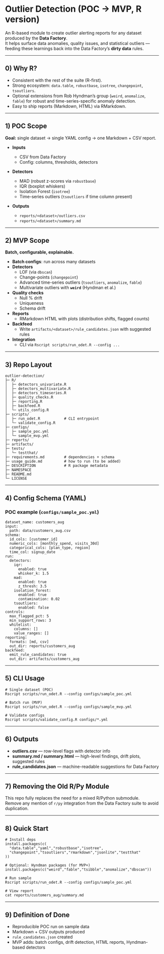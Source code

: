 # Outlier Detection (POC → MVP, R version)

An R-based module to create outlier alerting reports for any dataset produced by the **Data Factory**.  
It helps surface data anomalies, quality issues, and statistical outliers — feeding these learnings back into the Data Factory’s **dirty data** rules.

---

## 0) Why R?

- Consistent with the rest of the suite (R-first).  
- Strong ecosystem: `data.table`, `robustbase`, `isotree`, `changepoint`, `tsoutliers`.  
- Optional extensions from Rob Hyndman’s group (`weird`, `anomalize`, `fable`) for robust and time-series-specific anomaly detection.  
- Easy to ship reports (Markdown, HTML) via RMarkdown.

---

## 1) POC Scope

**Goal:** single dataset → single YAML config → one Markdown + CSV report.

- **Inputs**
  - CSV from Data Factory
  - Config: columns, thresholds, detectors

- **Detectors**
  - MAD (robust z-scores via `robustbase`)
  - IQR (boxplot whiskers)
  - Isolation Forest (`isotree`)
  - Time-series outliers (`tsoutliers` if time column present)

- **Outputs**
  - `reports/<dataset>/outliers.csv`
  - `reports/<dataset>/summary.md`

---

## 2) MVP Scope

**Batch, configurable, explainable.**

- **Batch configs**: run across many datasets  
- **Detectors**
  - LOF (via `dbscan`)
  - Change-points (`changepoint`)
  - Advanced time-series outliers (`tsoutliers`, `anomalize`, `fable`)  
  - Multivariate outliers with **`weird`** (Hyndman et al.)  
- **Quality checks**
  - Null % drift
  - Uniqueness
  - Schema drift
- **Reports**
  - RMarkdown HTML with plots (distribution shifts, flagged counts)
- **Backfeed**
  - Write `artifacts/<dataset>/rule_candidates.json` with suggested rules
- **Integration**
  - CLI via `Rscript scripts/run_odet.R --config ...`

---

## 3) Repo Layout

    outlier-detection/
    ├─ R/
    │  ├─ detectors_univariate.R
    │  ├─ detectors_multivariate.R
    │  ├─ detectors_timeseries.R
    │  ├─ quality_checks.R
    │  ├─ reporting.R
    │  ├─ backfeed.R
    │  └─ utils_config.R
    ├─ scripts/
    │  ├─ run_odet.R           # CLI entrypoint
    │  └─ validate_config.R
    ├─ configs/
    │  ├─ sample_poc.yml
    │  └─ sample_mvp.yml
    ├─ reports/
    ├─ artifacts/
    ├─ tests/
    │  └─ testthat/
    ├─ requirements.md         # dependencies + schema
    ├─ usage_guide.md          # how to run (to be added)
    ├─ DESCRIPTION             # R package metadata
    ├─ NAMESPACE
    ├─ README.md
    └─ LICENSE

---

## 4) Config Schema (YAML)

### POC example (`configs/sample_poc.yml`)

    dataset_name: customers_aug
    input:
      path: data/customers_aug.csv
    schema:
      id_cols: [customer_id]
      numeric_cols: [monthly_spend, visits_30d]
      categorical_cols: [plan_type, region]
      time_col: signup_date
    run:
      detectors:
        iqr:
          enabled: true
          whisker_k: 1.5
        mad:
          enabled: true
          z_thresh: 3.5
        isolation_forest:
          enabled: true
          contamination: 0.02
        tsoutliers:
          enabled: false
    controls:
      max_flagged_pct: 5
      min_support_rows: 3
      whitelist:
        columns: []
        value_ranges: []
    reporting:
      formats: [md, csv]
      out_dir: reports/customers_aug
    backfeed:
      emit_rule_candidates: true
      out_dir: artifacts/customers_aug

---

## 5) CLI Usage

    # Single dataset (POC)
    Rscript scripts/run_odet.R --config configs/sample_poc.yml

    # Batch run (MVP)
    Rscript scripts/run_odet.R --config configs/sample_mvp.yml

    # Validate configs
    Rscript scripts/validate_config.R configs/*.yml

---

## 6) Outputs

- **outliers.csv** — row-level flags with detector info  
- **summary.md / summary.html** — high-level findings, drift plots, suggested rules  
- **rule_candidates.json** — machine-readable suggestions for Data Factory

---

## 7) Removing the Old R/Py Module

This repo fully replaces the need for a mixed R/Python submodule.  
Remove any mention of `r/py` integration from the Data Factory suite to avoid duplication.

---

## 8) Quick Start

    # Install deps
    install.packages(c(
      "data.table","yaml","robustbase","isotree",
      "changepoint","tsoutliers","rmarkdown","jsonlite","testthat"
    ))

    # Optional: Hyndman packages (for MVP+)
    install.packages(c("weird","fable","tsibble","anomalize","dbscan"))

    # Run sample
    Rscript scripts/run_odet.R --config configs/sample_poc.yml

    # View report
    cat reports/customers_aug/summary.md

---

## 9) Definition of Done

- Reproducible POC run on sample data  
- Markdown + CSV outputs produced  
- `rule_candidates.json` created  
- MVP adds: batch configs, drift detection, HTML reports, Hyndman-based detectors  
